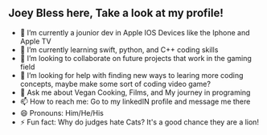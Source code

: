 ## Joey Bless here, Take a look at my profile!

- 🔭 I’m currently a jounior dev in Apple IOS Devices like the Iphone and Apple TV
- 🌱 I’m currently learning swift, python, and C++ coding skills
- 👯 I’m looking to collaborate on future projects that work in the gaming field 
- 🤔 I’m looking for help with finding new ways to learing more coding concepts, maybe make some sort of coding video game?
- 💬 Ask me about Vegan Cooking, Films, and My journey in programing
- 📫 How to reach me: Go to my linkedIN profile and message me there
- 😄 Pronouns: Him/He/His
- ⚡ Fun fact: Why do judges hate Cats? It's a good chance they are a lion! 
